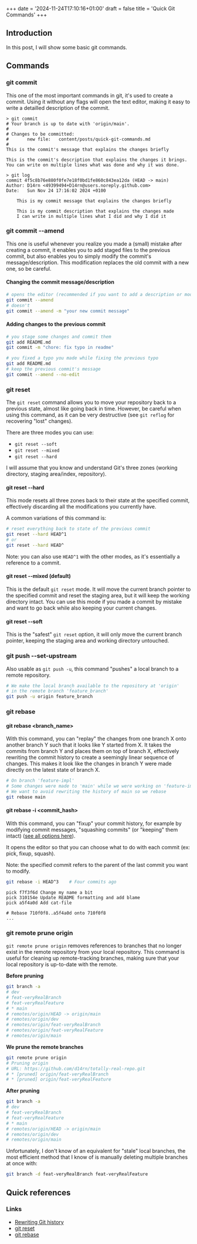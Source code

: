 +++
date = '2024-11-24T17:10:16+01:00'
draft = false
title = 'Quick Git Commands'
+++

## Introduction
In this post, I will show some basic git commands.

## Commands

### git commit
This one of the most important commands in git, it's used to create a commit.
Using it without any flags will open the text editor, making it easy to write a detailled description of the commit.

```vim
> git commit
# Your branch is up to date with 'origin/main'.
#
# Changes to be committed:
#       new file:   content/posts/quick-git-commands.md
#
This is the commit's message that explains the changes briefly

This is the commit's description that explains the changes it brings.
You can write on multiple lines what was done and why it was done.
```

```
> git log
commit 4f5c8b76e880f0fe7e18f0bd1fe860c843ea12da (HEAD -> main)
Author: D14rn <49399494+D14rn@users.noreply.github.com>
Date:   Sun Nov 24 17:16:02 2024 +0100

    This is my commit message that explains the changes briefly

    This is my commit description that explains the changes made
    I can write in multiple lines what I did and why I did it
```

### git commit --amend
This one is useful whenever you realize you made a (small) mistake after creating a commit, it enables you to add staged files to the previous commit, but also enables you to simply modify the commit's message/description. This modification replaces the old commit with a new one, so be careful.

#### Changing the commit message/description
```bash
# opens the editor (recommended if you want to add a description or modify it)
git commit --amend
# doesn't
git commit --amend -m "your new commit message"
```

#### Adding changes to the previous commit
```bash
# you stage some changes and commit them
git add README.md
git commit -m "chore: fix typo in readme"

# you fixed a typo you made while fixing the previous typo
git add README.md
# keep the previous commit's message
git commit --amend --no-edit
```

### git reset
The `git reset` command allows you to move your repository back to a previous state, almost like going back in time.
However, be careful when using this command, as it can be very destructive (see `git reflog` for recovering "lost" changes).

There are three modes you can use:
- `git reset --soft`
- `git reset --mixed`
- `git reset --hard`

I will assume that you know and understand Git's three zones (working directory, staging area/index, repository).

#### git reset --hard
This mode resets all three zones back to their state at the specified commit, effectively discarding all the modifications you currently have.

A common variations of this command is:
```bash
# reset everything back to state of the previous commit
git reset --hard HEAD^1
# or
git reset --hard HEAD^
```
Note: you can also use `HEAD^1` with the other modes, as it's essentially a reference to a commit.

#### git reset --mixed (default)
This is the default `git reset` mode. It will move the current branch pointer to the specified commit and reset the staging area, but it will keep the working directory intact.
You can use this mode if you made a commit by mistake and want to go back while also keeping your current changes.

#### git reset --soft
This is the "safest" `git reset` option, it will only move the current branch pointer, keeping the staging area and working directory untouched.

### git push --set-upstream
Also usable as `git push -u`, this command "pushes" a local branch to a remote repository.

```bash
# We make the local branch available to the repository at 'origin'
# in the remote branch 'feature_branch'
git push -u origin feature_branch
```
### git rebase
#### git rebase <branch_name>
With this command, you can "replay" the changes from one branch X onto another branch Y such that it looks like Y started from X. It takes the commits from branch Y and places them on top of branch X, effectively rewriting the commit history to create a seemingly linear sequence of changes. This makes it look like the changes in branch Y were made directly on the latest state of branch X.

```bash
# On branch 'feature-impl'
# Some changes were made to 'main' while we were working on 'feature-impl'
# We want to avoid rewriting the history of main so we rebase
git rebase main
```

#### git rebase -i <commit_hash>
With this command, you can "fixup" your commit history, for example by modifying commit messages, "squashing commits" (or "keeping" them intact) ([see all options here](https://git-scm.com/book/en/v2/Git-Tools-Rewriting-History)).

It opens the editor so that you can choose what to do with each commit (ex: pick, fixup, squash).

Note: the specified commit refers to the parent of the last commit you want to modify.
```bash
git rebase -i HEAD^3    # Four commits ago
```
```
pick f7f3f6d Change my name a bit
pick 310154e Update README formatting and add blame
pick a5f4a0d Add cat-file

# Rebase 710f0f8..a5f4a0d onto 710f0f8
...
```

### git remote prune origin
`git remote prune origin` removes references to branches that no longer exist in the remote repository from your local repository. This command is useful for cleaning up remote-tracking branches, making sure that your local repository is up-to-date with the remote.

**Before pruning**
```bash
git branch -a
# dev
# feat-veryRealBranch
# feat-veryRealFeature
# * main
# remotes/origin/HEAD -> origin/main
# remotes/origin/dev
# remotes/origin/feat-veryRealBranch
# remotes/origin/feat-veryRealFeature
# remotes/origin/main
```

**We prune the remote branches**
```bash
git remote prune origin
# Pruning origin
# URL: https://github.com/d14rn/totally-real-repo.git
# * [pruned] origin/feat-veryRealBranch
# * [pruned] origin/feat-veryRealFeature
```

**After pruning**
```bash
git branch -a
# dev
# feat-veryRealBranch
# feat-veryRealFeature
# * main
# remotes/origin/HEAD -> origin/main
# remotes/origin/dev
# remotes/origin/main
```

Unfortunately, I don't know of an equivalent for "stale" local branches, the most efficient method that I know of is manually deleting multiple branches at once with:
```bash
git branch -d feat-veryRealBranch feat-veryRealFeature
```

## Quick references
### Links
- [Rewriting Git history](https://git-scm.com/book/en/v2/Git-Tools-Rewriting-History)
- [git reset](https://git-scm.com/docs/git-reset)
- [git rebase](https://git-scm.com/docs/git-rebase)